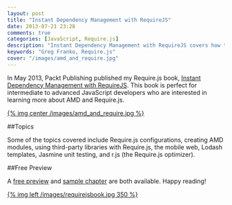 ```yaml
---
layout: post
title: "Instant Dependency Management with RequireJS"
date: 2013-07-21 23:28
comments: true
categories: [JavaScript, Require.js]
description: "Instant Dependency Management with RequireJS covers how to improve the performance and maintainability of your JavaScript applications with RequireJS. You will learn simple to advanced techniques for converting your JavaScript application to an AMD workflow."
keywords: "Greg Franko, Require.js"
cover: "/images/amd_and_require.jpg"
---
```


In May 2013, Packt Publishing published my Require.js book, [Instant Dependency Management with RequireJS](http://www.packtpub.com/dependency-management-with-requirejs-how-to/book).  This book is perfect for intermediate to advanced JavaScript developers who are interested in learning more about AMD and Require.js.

<!-- more -->

<a href="http://www.amazon.com/Instant-Dependency-Management-RequireJS-How/dp/1782169067" target="_blank" title="Instant Dependency Management with RequireJS">{% img center /images/amd_and_require.jpg %}</a>

##Topics

Some of the topics covered include Require.js configurations, creating AMD modules, using third-party libraries with Require.js, the mobile web, Lodash templates, Jasmine unit testing, and r.js (the Require.js optimizer).

##Free Preview

A [free preview](http://my.safaribooksonline.com/book/programming/javascript/9781782169062) and [sample chapter](http://www.packtpub.com/article/using-jQuery-jQueryui-widget-factory-plugins-with-requirejs) are both available.  Happy reading!

<a href="http://www.amazon.com/Instant-Dependency-Management-RequireJS-How/dp/1782169067" target="_blank" title="Instant Dependency Management with RequireJS">{% img left /images/requirejsbook.jpg 350 %}</a>

